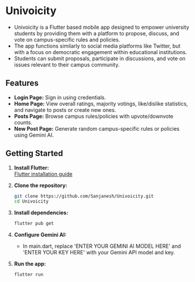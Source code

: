 # Univoicity

- Univoicity is a Flutter based mobile app designed to empower university students by providing them with a platform to propose, discuss, and vote on campus-specific rules and policies. 
- The app functions similarly to social media platforms like Twitter, but with a focus on democratic engagement within educational institutions. 
- Students can submit proposals, participate in discussions, and vote on issues relevant to their campus community. 


## Features

- **Login Page:** Sign in using credentials.
- **Home Page:** View overall ratings, majority votings, like/dislike statistics, and navigate to posts or create new ones.
- **Posts Page:** Browse campus rules/policies with upvote/downvote counts.
- **New Post Page:** Generate random campus-specific rules or policies using Gemini AI.

## Getting Started

1. **Install Flutter:**  
   [Flutter installation guide](https://docs.flutter.dev/get-started/install)

2. **Clone the repository:**  
   ```sh
   git clone https://github.com/Sanjanesh/Univoicity.git
   cd Univoicity
   ```
3. **Install dependencies:**  
   ```sh
   flutter pub get
   ```

4. **Configure Gemini AI:**
    - In main.dart, replace 'ENTER YOUR GEMINI AI MODEL HERE' and 'ENTER YOUR KEY HERE' with your Gemini API model and key.

5. **Run the app:**  
   ```sh
   flutter run
   ```

